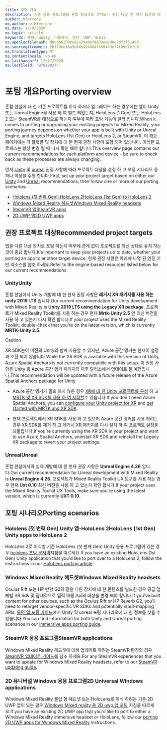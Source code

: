 ```yaml
---
title: 포팅 개요
description: 기존 응용 프로그램을 혼합 현실으로 가져오기 위한 다양 한 이식 옵션에 대 한 개요입니다.
author: hferrone
ms.author: v-hferrone
ms.date: 12/9/2020
ms.topic: article
keywords: 포팅, unity, 미들웨어, 엔진, UWP, Win32
ms.openlocfilehash: d8cbb62500a81a29a00f4d32eaed0c2df3f5149d
ms.sourcegitcommit: 2bf79eef6a9b845494484f458443ef4f89d7efc0
ms.translationtype: MT
ms.contentlocale: ko-KR
ms.lasthandoff: 12/17/2020
ms.locfileid: "97612837"
---
```

# <a name="porting-overview"></a><span data-ttu-id="ccde5-104">포팅 개요</span><span class="sxs-lookup"><span data-stu-id="ccde5-104">Porting overview</span></span>

<span data-ttu-id="ccde5-105">혼합 현실에 대 한 기존 프로젝트를 이식 하거나 업그레이드 하는 경우에는 앱이 Unity 또는 Unreal Engine을 사용 하 여 빌드 되었는지, HoloLens (1 Gen) 또는 HoloLens 2 또는 SteamVR를 대상으로 하는지 여부에 따라 포팅 기능이 달라 집니다.</span><span class="sxs-lookup"><span data-stu-id="ccde5-105">When it comes to porting or upgrading your existing projects for Mixed Reality, your porting journey depends on whether your app is built with Unity or Unreal Engine, and targets HoloLens (1st Gen) or HoloLens 2, or SteamVR.</span></span> <span data-ttu-id="ccde5-106">이 개요 페이지에는 각 플랫폼 및 장치에 대 한 현재 권장 사항이 포함 되어 있습니다. 이러한 프로세스는 항상 변경 될 때 다시 확인 해야 합니다.</span><span class="sxs-lookup"><span data-stu-id="ccde5-106">This overview page contains our current recommendations for each platform and device - be sure to check back as these processes are always changing.</span></span>

<span data-ttu-id="ccde5-107">먼저 [Unity](#unity) 및 [unreal](#unreal) 권장 사항에 따라 프로젝트 대상을 설정 하 고 포팅 시나리오 중 하나 이상을 수행 합니다.</span><span class="sxs-lookup"><span data-stu-id="ccde5-107">First, set up your project target based on either our [Unity](#unity) and [Unreal](#unreal) recommendations, then follow one or more of our porting scenarios:</span></span>

- [<span data-ttu-id="ccde5-108">Hololens (첫 번째 Gen)-HoloLens 2</span><span class="sxs-lookup"><span data-stu-id="ccde5-108">HoloLens (1st Gen) to HoloLens 2</span></span>](#hololens-1st-gen-unity-apps-to-hololens-2)
- [<span data-ttu-id="ccde5-109">Windows Mixed Reality 헤드셋</span><span class="sxs-lookup"><span data-stu-id="ccde5-109">Windows Mixed Reality headsets</span></span>](#windows-mixed-reality-headsets)
- [<span data-ttu-id="ccde5-110">SteamVR 앱</span><span class="sxs-lookup"><span data-stu-id="ccde5-110">SteamVR apps</span></span>](#steamvr-applications)
- [<span data-ttu-id="ccde5-111">2D UWP 앱</span><span class="sxs-lookup"><span data-stu-id="ccde5-111">2D UWP apps</span></span>](#2d-universal-windows-applications)

## <a name="recommended-project-targets"></a><span data-ttu-id="ccde5-112">권장 프로젝트 대상</span><span class="sxs-lookup"><span data-stu-id="ccde5-112">Recommended project targets</span></span>

<span data-ttu-id="ccde5-113">앱을 다른 대상 장치로 포팅 하는지 여부에 관계 없이 프로젝트를 최신 상태로 유지 하는 것이 중요 합니다.</span><span class="sxs-lookup"><span data-stu-id="ccde5-113">It's important to keep your projects up to date, whether your porting an app to another target device.</span></span> <span data-ttu-id="ccde5-114">현재 권장 사항은 아래에 나열 된 엔진 기반 리소스를 참조 하세요.</span><span class="sxs-lookup"><span data-stu-id="ccde5-114">Refer to the engine-based resources listed below for our current recommendations.</span></span>

### <a name="unity"></a><span data-ttu-id="ccde5-115">Unity</span><span class="sxs-lookup"><span data-stu-id="ccde5-115">Unity</span></span>

<span data-ttu-id="ccde5-116">혼합 현실에서 Unity 개발에 대 한 현재 권장 사항은 **레거시 XR 패키지를 사용 하는 unity 2019 LTS** 입니다.</span><span class="sxs-lookup"><span data-stu-id="ccde5-116">Our current recommendation for Unity development with Mixed Reality is **Unity 2019 LTS using the Legacy XR package**.</span></span> <span data-ttu-id="ccde5-117">프로젝트가 Mixed Reality Toolkit를 사용 하는 경우 현재 **Mrtk-Unity 2.5** 인 최신 버전을 사용 하 고 있는지 다시 확인 합니다.</span><span class="sxs-lookup"><span data-stu-id="ccde5-117">If your project uses the Mixed Reality Toolkit, double-check that you're on the latest version, which is currently **MRTK-Unity 2.5**.</span></span>

> [!CAUTION]
> <span data-ttu-id="ccde5-118">XR SDK는이 버전의 Unity와 함께 사용할 수 있지만, Azure 공간 앵커는 현재이 설정과 호환 되지 않습니다.</span><span class="sxs-lookup"><span data-stu-id="ccde5-118">While the XR SDK is available with this version of Unity, Azure Spatial Anchors is not currently compatible with this setup.</span></span> <span data-ttu-id="ccde5-119">이 권장 사항은 Unity 용 Azure 공간 앵커 패키지의 이후 릴리스에서 업데이트 될 예정입니다.</span><span class="sxs-lookup"><span data-stu-id="ccde5-119">This recommendation will be updated with a future release of the Azure Spatial Anchors package for Unity.</span></span> 
> 
> * <span data-ttu-id="ccde5-120">Azure 공간 앵커가 필요 하지 않은 경우 [XR에 대 한 Unity 프로젝트를 구성](https://docs.unity3d.com/Manual/configuring-project-for-xr.html) 하 고 [MRTK 및 XR SDK를 사용 하 여 시작할](https://microsoft.github.io/MixedRealityToolkit-Unity/Documentation/GettingStartedWithMRTKAndXRSDK.html)수 있습니다.</span><span class="sxs-lookup"><span data-stu-id="ccde5-120">If you don't need Azure Spatial Anchors, you can [configure your Unity project for XR](https://docs.unity3d.com/Manual/configuring-project-for-xr.html) and [get started with MRTK and XR SDK](https://microsoft.github.io/MixedRealityToolkit-Unity/Documentation/GettingStartedWithMRTKAndXRSDK.html).</span></span>
> 
> * <span data-ttu-id="ccde5-121">현재 프로젝트에서 XR SDK를 사용 하 고 있으며 Azure 공간 앵커를 사용 하려는 경우 XR SDK를 제거 하 고 레거시 XR 패키지를 다시 설치 하 여 프로젝트 설정을 되돌립니다.</span><span class="sxs-lookup"><span data-stu-id="ccde5-121">If you're currently using the XR SDK in your project and want to use Azure Spatial Anchors, uninstall XR SDK and reinstall the Legacy XR package to revert your project settings.</span></span>


### <a name="unreal"></a><span data-ttu-id="ccde5-122">Unreal</span><span class="sxs-lookup"><span data-stu-id="ccde5-122">Unreal</span></span> 

<span data-ttu-id="ccde5-123">혼합 현실에서의 실제 개발에 대 한 현재 권장 사항은 **Unreal Engine 4.26** 입니다.</span><span class="sxs-lookup"><span data-stu-id="ccde5-123">Our current recommendation for Unreal development with Mixed Reality is **Unreal Engine 4.26**.</span></span> <span data-ttu-id="ccde5-124">프로젝트가 Mixed Reality Toolkit UX 도구를 사용 하는 경우 현재 **Uxt 0.10** 최신 버전을 사용 하 고 있는지 확인 합니다.</span><span class="sxs-lookup"><span data-stu-id="ccde5-124">If your project uses the Mixed Reality Toolkit UX Tools, make sure you're using the latest version, which is currently **UXT 0.10**.</span></span>

## <a name="porting-scenarios"></a><span data-ttu-id="ccde5-125">포팅 시나리오</span><span class="sxs-lookup"><span data-stu-id="ccde5-125">Porting scenarios</span></span>

### <a name="hololens-1st-gen-unity-apps-to-hololens-2"></a><span data-ttu-id="ccde5-126">Hololens (첫 번째 Gen) Unity 앱-HoloLens 2</span><span class="sxs-lookup"><span data-stu-id="ccde5-126">HoloLens (1st Gen) Unity apps to HoloLens 2</span></span>

<span data-ttu-id="ccde5-127">HoloLens 2로 이식할 기존 HoloLens (첫 번째 Gen) Unity 응용 프로그램이 있는 경우 [hololens 포팅 문서의](../unity/mrtk-porting-guide.md)지침을 따르세요.</span><span class="sxs-lookup"><span data-stu-id="ccde5-127">If you have an existing HoloLens (1st Gen) Unity application that you'd like to port over to a HoloLens 2, follow the instructions in our [HoloLens porting article](../unity/mrtk-porting-guide.md).</span></span>

### <a name="windows-mixed-reality-headsets"></a><span data-ttu-id="ccde5-128">Windows Mixed Reality 헤드셋</span><span class="sxs-lookup"><span data-stu-id="ccde5-128">Windows Mixed Reality headsets</span></span>

<span data-ttu-id="ccde5-129">Oculus Rift 또는 HP 반향 G2와 같은 다른 장치에 대 한 콘텐츠를 빌드한 경우 공급 업체별 VR Sdk 및 잠재적으로 입력 매핑 Api의 대상을 변경 해야 합니다.</span><span class="sxs-lookup"><span data-stu-id="ccde5-129">If you've built content for other devices, such as the Oculus Rift or HP Reverb G2, you'll need to retarget vendor-specific VR SDKs and potentially input-mapping APIs.</span></span> <span data-ttu-id="ccde5-130">[모던 앱 포팅 가이드](porting-guides.md)에서 Unity 및 unreal 포팅 시나리오에 대 한 정보를 찾을 수 있습니다.</span><span class="sxs-lookup"><span data-stu-id="ccde5-130">You can find information for both Unity and Unreal porting scenarios in our [immersive apps porting guide](porting-guides.md).</span></span>

### <a name="steamvr-applications"></a><span data-ttu-id="ccde5-131">SteamVR 응용 프로그램</span><span class="sxs-lookup"><span data-stu-id="ccde5-131">SteamVR applications</span></span>

<span data-ttu-id="ccde5-132">Windows Mixed Reality 헤드셋에 대해 업데이트 하려는 SteamVR 환경의 경우 [SteamVR 업데이트 가이드](updating-your-steamvr-application-for-windows-mixed-reality.md)를 참조 하세요.</span><span class="sxs-lookup"><span data-stu-id="ccde5-132">For any SteamVR experiences that you want to update for Windows Mixed Reality headsets, refer to our [SteamVR updating guide](updating-your-steamvr-application-for-windows-mixed-reality.md).</span></span>

### <a name="2d-universal-windows-applications"></a><span data-ttu-id="ccde5-133">2D 유니버설 Windows 응용 프로그램</span><span class="sxs-lookup"><span data-stu-id="ccde5-133">2D Universal Windows applications</span></span>

<span data-ttu-id="ccde5-134">Windows Mixed Reality 몰입 형 헤드셋 또는 HoloLens로 이식 하려는 기존 2D UWP 앱이 있는 경우 [Windows Mixed reality 용 2D uwp 앱 포팅](building-2d-apps.md) 지침을 따르세요.</span><span class="sxs-lookup"><span data-stu-id="ccde5-134">If you have an existing 2D UWP app that you'd like to port to either a Windows Mixed Reality immersive headset or HoloLens, follow our [porting 2D UWP apps for Windows Mixed Reality](building-2d-apps.md) instructions.</span></span>

